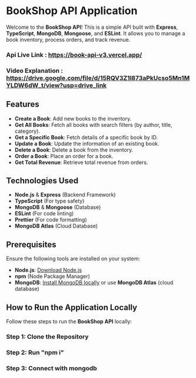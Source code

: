 # BookShop API Application

Welcome to the **BookShop API**! This is a simple API built with **Express**, **TypeScript**, **MongoDB**, **Mongoose**, and **ESLint**. It allows you to manage a book inventory, process orders, and track revenue.

### Api Live Link : https://book-api-v3.vercel.app/

### Video Explanation : https://drive.google.com/file/d/15RQV3Z1l873aPkUcso5Mn1MYLDW6dW_t/view?usp=drive_link

## Features

- **Create a Book**: Add new books to the inventory.
- **Get All Books**: Fetch all books with search filters (by author, title, category).
- **Get a Specific Book**: Fetch details of a specific book by ID.
- **Update a Book**: Update the information of an existing book.
- **Delete a Book**: Delete a book from the inventory.
- **Order a Book**: Place an order for a book.
- **Get Total Revenue**: Retrieve total revenue from orders.

## Technologies Used

- **Node.js** & **Express** (Backend Framework)
- **TypeScript** (For type safety)
- **MongoDB** & **Mongoose** (Database)
- **ESLint** (For code linting)
- **Prettier** (For code formatting)
- **MongoDB Atlas** (Cloud Database)

## Prerequisites

Ensure the following tools are installed on your system:

- **Node.js**: [Download Node.js](https://nodejs.org/)
- **npm** (Node Package Manager)
- **MongoDB**: [Install MongoDB locally](https://www.mongodb.com/try/download/community) or use **MongoDB Atlas** (cloud database)

## How to Run the Application Locally

Follow these steps to run the **BookShop API** locally:

### Step 1: Clone the Repository

### Step 2: Run "npm i"

### Step 3: Connect with mongodb
